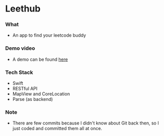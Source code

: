 # Leethub
### What
- An app to find your leetcode buddy
### Demo video
- A demo can be found [here](https://drive.google.com/file/d/12Cq_3N8ORhZBXqlQq3g9RYZQaICCjSr8/view?usp=sharing)
### Tech Stack
- Swift
- RESTful API
- MapView and CoreLocation
- Parse (as backend)
### Note
- There are few commits because I didn't know about Git back then, so I just coded and committed them all at once.
